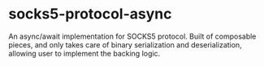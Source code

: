 # socks5-protocol-async

An async/await implementation for SOCKS5 protocol. Built of composable pieces,
and only takes care of binary serialization and deserialization, allowing user
to implement the backing logic.
